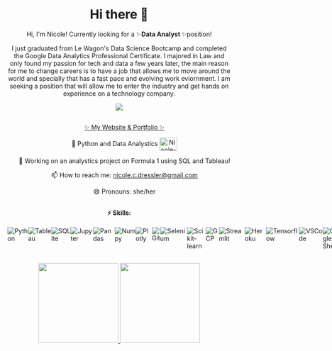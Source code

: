 <h1 align="center"> Hi there 👋 </h1> 

<p align="center"> Hi, I'm Nicole! Currently looking for a ✨<strong>Data Analyst </strong>✨position!</p>
<p align="center"> I just graduated from Le Wagon's Data Science Bootcamp and completed the Google Data Analytics Professional Certificate. I majored in Law and only found my passion for tech and data a few years later, the main reason for me to change careers is to have a job that allows me to move around the world and specially that has a fast pace and evolving work eviornment. I am seeking a position that will allow me to enter the industry and get hands on experience on a technology company. </p>
<div align="center">
    <a href="https://www.linkedin.com/in/nicolecdressler/" target="_blank"> <img src="https://img.shields.io/badge/LinkedIn-0077B5?style=for-the-badge&logo=linkedin&logoColor=white" target="_blank"> </a>
</div>

##
<div align="center">
<ul>
  <p> <a href="https://nicole-c-dressler.webflow.io/" target="_blank"> ✨ My Website & Portfolio ✨ </a> </p>
  <p> 🌱 Python and Data Analystics <img align="center" alt="Nicole-Python" height="30" width="40" src="https://cdn.jsdelivr.net/gh/devicons/devicon/icons/python/python-original.svg" /></p> 
  <p> 🔭 Working on an analystics project on Formula 1 using SQL and Tableau! </p>
  <p> 📫 How to reach me: <a href="mailto:nicole.c.dressler@gmail.com" target="_blank"> nicole.c.dressler@gmail.com </a></p>
  <p> 😄 Pronouns: she/her </p>
  
</ul> 
</div>

##
<h4 align="center">⚡ Skills:</h4>
<div style="display: flex; justify-content: space-between">
  <img alt="Python" src="https://img.shields.io/badge/Python-14354C?style=for-the-badge&logo=python&logoColor=white">
  <img alt="Tableau" src="https://img.shields.io/badge/Tableau-E97627?style=for-the-badge&logo=Tableau&logoColor=white">  
  <img alt="SQLite" src="https://img.shields.io/badge/SQLite-07405E?style=for-the-badge&logo=sqlite&logoColor=white">    
  <img alt="Jupyter" src="https://img.shields.io/badge/Jupyter-F37626.svg?&style=for-the-badge&logo=Jupyter&logoColor=white">  
  <img alt="Pandas" src="https://img.shields.io/badge/Pandas-2C2D72?style=for-the-badge&logo=pandas&logoColor=white">
  <img alt="Numpy" src="https://img.shields.io/badge/Numpy-777BB4?style=for-the-badge&logo=numpy&logoColor=white">
  <img alt="Plotly" src="https://img.shields.io/badge/Plotly-239120?style=for-the-badge&logo=plotly&logoColor=white">
  <img alt="Git" src="https://img.shields.io/badge/GIT-E44C30?style=for-the-badge&logo=git&logoColor=white">
  <img alt="Selenium" src="https://img.shields.io/badge/Selenium-43B02A?style=for-the-badge&logo=Selenium&logoColor=white">
  <img alt="Scikit-learn" src="https://img.shields.io/badge/scikit_learn-F7931E?style=for-the-badge&logo=scikit-learn&logoColor=white">
  <img alt="GCP" src="https://img.shields.io/badge/Google_Cloud-4285F4?style=for-the-badge&logo=google-cloud&logoColor=white">
  <img alt="Streamlit" src="https://img.shields.io/badge/Streamlit-FF4B4B?style=for-the-badge&logo=Streamlit&logoColor=white">
  <img alt="Heroku" src="https://img.shields.io/badge/Heroku-430098?style=for-the-badge&logo=heroku&logoColor=white">
  <img alt="Tensorflow" src="https://img.shields.io/badge/TensorFlow-FF6F00?style=for-the-badge&logo=TensorFlow&logoColor=white">
  <img alt="VSCode" src="https://img.shields.io/badge/Visual_Studio_Code-0078D4?style=for-the-badge&logo=visual%20studio%20code&logoColor=white">
  <img alt="Google Sheets" src="https://img.shields.io/badge/Google%20Sheets-34A853?style=for-the-badge&logo=google-sheets&logoColor=white">
  
</div>

##
<div align="center">
  <a href="https://github.com/ndressler">
  <img height="180em" src="https://github-readme-stats.vercel.app/api?username=ndressler&show_icons=true&theme=dracula&include_all_commits=true&count_private=true"/>
  <img height="180em" src="https://github-readme-stats.vercel.app/api/top-langs/?username=ndressler&layout=compact&langs_count=7&theme=dracula"/>
</div>

